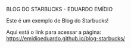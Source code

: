 BLOG DO STARBUCKS - EDUARDO EMÍDIO

Este é um exemplo de Blog do Starbucks! 

Aqui está o link para acessar a página: https://emidioeduardo.github.io/blog-starbucks/
